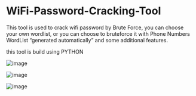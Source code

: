 # WiFi-Password-Cracking-Tool

This tool is used to crack wifi password by Brute Force,
you can choose your own wordlist,
or you can choose to bruteforce it with Phone Numbers WordList “generated automatically”
and some additional features.

this tool is build using PYTHON

![image](https://user-images.githubusercontent.com/126624918/222002846-08edfb5e-227a-4c0d-9f25-85c3934131e7.png)

![image](https://user-images.githubusercontent.com/126624918/222003053-74a3066b-cc99-4337-965b-223b7cb4a1cc.png)

![image](https://user-images.githubusercontent.com/126624918/222003080-64bb413a-425c-409c-96da-f0eafd505f18.png)


